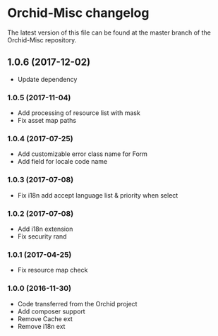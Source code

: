 # Orchid-Misc changelog

The latest version of this file can be found at the master branch of the
Orchid-Misc repository.

## 1.0.6 (2017-12-02)
- Update dependency

### 1.0.5 (2017-11-04)
- Add processing of resource list with mask
- Fix asset map paths

### 1.0.4 (2017-07-25)
- Add customizable error class name for Form
- Add field for locale code name

### 1.0.3 (2017-07-08)
- Fix i18n add accept language list & priority when select

### 1.0.2 (2017-07-08)
- Add i18n extension
- Fix security rand

### 1.0.1 (2017-04-25)
- Fix resource map check

### 1.0.0 (2016-11-30)
- Code transferred from the Orchid project
- Add composer support
- Remove Cache ext
- Remove i18n ext
